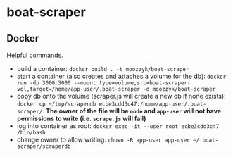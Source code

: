 # boat-scraper


## Docker

Helpful commands. 

- build a container: `docker build . -t moozzyk/boat-scraper`
- start a container (also creates and attaches a volume for the db): `docker run -dp 3000:3000 --mount type=volume,src=boat-scraper-vol,target=/home/app-user/.boat-scraper -d moozzyk/boat-scraper`
- copy db onto the volume (scraper.js will create a new db if none exists): `docker cp ~/tmp/scraperdb ecbe3cdd3c47:/home/app-user/.boat-scraper/`. **The owner of the file will be `node` and `app-user` will not have permissions to write (i.e. `scrape.js` will fail)**
- log into container as root: `docker exec -it --user root ecbe3cdd3c47 /bin/bash`
- change owner to allow writing: `chown -R app-user:app-user ~/.boat-scraper/scraperdb`
